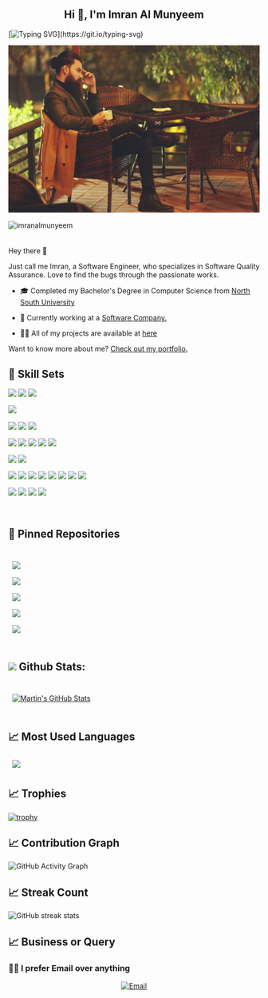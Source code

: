 <h2 align="center">Hi 👋, I'm Imran Al Munyeem</h2>

[![Typing SVG](https://readme-typing-svg.herokuapp.com/?lines=A+Full+Stack+Software+QA+Engineer.)](https://git.io/typing-svg)


![I am a Software Engineer specialized in Software Quality Assurance.](https://github.com/imranalmunyeem/Portfolio-Websites/blob/main/img/banner2.jpg)
<p><a href="https://www.buymeacoffee.com/imranalmunyeem"> <img align="left" src="https://cdn.buymeacoffee.com/buttons/v2/default-yellow.png" height="50" width="210" alt="imranalmunyeem" /></a></p><br><br>
<br>
 Hey there 👋

 Just call me Imran, a Software Engineer, who specializes in Software Quality Assurance. Love to find the bugs through the passionate works.

- 🎓 Completed my Bachelor's Degree in Computer Science from [North South University](http://www.northsouth.edu/)

- 🔭 Currently working at a [Software Company.](https://mediusware.com/)

- 👨‍💻 All of my projects are available at [here](https://github.com/imranalmunyeem?tab=repositories)

Want to know more about me? [Check out my portfolio.](https://imranalmunyeem.github.io/Portfolio-Websites/index.html)

## 💼 Skill Sets

![](https://img.shields.io/badge/Code-C-informational?style=flat&logo=Java&logoColor=white&color=4AB197)
![](https://img.shields.io/badge/Code-Java-informational?style=flat&logo=Java&logoColor=white&color=4AB197)
![](https://img.shields.io/badge/Code-JavaScript-informational?style=flat&logo=Java&logoColor=white&color=4AB197)

![](https://img.shields.io/badge/Code-MySQL-informational?style=flat&logo=MySQL&logoColor=white&color=4AB197)

![](https://img.shields.io/badge/Style-HTML5-informational?style=flat&logo=html5&logoColor=white&color=4AB197)
![](https://img.shields.io/badge/Style-BootStrap-informational?style=flat&logo=BootStrap&logoColor=white&color=4AB197)
![](https://img.shields.io/badge/Style-CSS3-informational?style=flat&logo=css3&logoColor=white&color=4AB197)
<br>

![](https://img.shields.io/badge/Test-Selenium-informational?style=flat&logo=Selenium&logoColor=white&color=4AB197)
![](https://img.shields.io/badge/Test-Appium-informational?style=flat&logo=Appium&logoColor=white&color=4AB197)
![](https://img.shields.io/badge/Test-Cucumber-informational?style=flat&logo=Cucumber&logoColor=white&color=4AB197) 
![](https://img.shields.io/badge/Test-Mocha-informational?style=flat&logo=Mocha&logoColor=white&color=4AB197)
![](https://img.shields.io/badge/Test-Cypress-informational?style=flat&logo=Cypress&logoColor=white&color=4AB197)
<br>

![](https://img.shields.io/badge/Tools-Postman-informational?style=flat&logo=Postman&logoColor=white&color=4AB197)
![](https://img.shields.io/badge/Tools-JMeter-informational?style=flat&logo=Postman&logoColor=white&color=4AB197)

![](https://img.shields.io/badge/Tools-BugZilla-informational?style=flat&logo=BugZilla-Software&logoColor=white&color=4AB197)
![](https://img.shields.io/badge/Tools-Jira-informational?style=flat&logo=Jira-Software&logoColor=white&color=4AB197)
![](https://img.shields.io/badge/Tools-Bitbucket-informational?style=flat&logo=Bitbucket&logoColor=white&color=4AB197)
![](https://img.shields.io/badge/Tools-Trello-informational?style=flat&logo=Trello&logoColor=white&color=4AB197)
![](https://img.shields.io/badge/Tools-Confluence-informational?style=flat&logo=Confluence&logoColor=white&color=4AB197) 
![](https://img.shields.io/badge/Tools-Asana-informational?style=flat&logo=Asana&logoColor=white&color=4AB197) 
![](https://img.shields.io/badge/Tools-Testlink-informational?style=flat&logo=Testlink&logoColor=white&color=4AB197) 
![](https://img.shields.io/badge/Tools-MSExcel-informational?style=flat&logo=MSExcel&logoColor=white&color=4AB197) 

![](https://img.shields.io/badge/Tools-Docker-informational?style=flat&logo=docker&logoColor=white&color=4AB197)
![](https://img.shields.io/badge/Tools-Jenkins-informational?style=flat&logo=jenkins&logoColor=white&color=4AB197)
![](https://img.shields.io/badge/Tools-GitHub-informational?style=flat&logo=GitHub&logoColor=white&color=4AB197)
![](https://img.shields.io/badge/Tools-GitLab-informational?style=flat&logo=GitLab&logoColor=white&color=4AB197)
</details>

<br>

## 📌 Pinned Repositories
<br>
<a href="https://github.com/imranalmunyeem/celt_abroad">
  <img align="center" style="margin:0.5rem" src="https://github-readme-stats.vercel.app/api/pin/?username=imranalmunyeem&repo=celt_abroad&title_color=ffffff&text_color=c9cacc&icon_color=4AB197&bg_color=1A2B34" />
</a>
</a>

<br>

<a href="https://github.com/imranalmunyeem/SeleniumProject-MediuswareJobBoard-">
  <img align="center" style="margin:0.5rem" src="https://github-readme-stats.vercel.app/api/pin/?username=imranalmunyeem&repo=SeleniumProject-MediuswareJobBoard-&title_color=ffffff&text_color=c9cacc&icon_color=4AB197&bg_color=1A2B34" />
</a>

<br>

<a href="https://github.com/imranalmunyeem/Appium_Chaldal">
  <img align="center" style="margin:0.5rem" src="https://github-readme-stats.vercel.app/api/pin/?username=imranalmunyeem&repo=Appium_Chaldal&title_color=ffffff&text_color=c9cacc&icon_color=4AB197&bg_color=1A2B34" />
</a>

<br>

<a href="https://github.com/imranalmunyeem/JMeter_LoadTesting_Reports">
  <img align="center" style="margin:0.5rem" src="https://github-readme-stats.vercel.app/api/pin/?username=imranalmunyeem&repo=JMeter_LoadTesting_Reports&title_color=ffffff&text_color=c9cacc&icon_color=4AB197&bg_color=1A2B34" />
</a>

<br>

<a href="https://github.com/imranalmunyeem/OwaspZap_SecurityTest">
  <img align="center" style="margin:0.5rem" src="https://github-readme-stats.vercel.app/api/pin/?username=imranalmunyeem&repo=OwaspZap_SecurityTest&title_color=ffffff&text_color=c9cacc&icon_color=4AB197&bg_color=1A2B34" />
</a>

<br>
<br>


## <img src="https://media.giphy.com/media/ZCN6F3FAkwsyOGU2RS/giphy.gif" width="40"> **Github Stats:**


<br>

<a href="https://github.com/imranalmunyeem">
  <img align="center" style="margin:0.5rem" src="https://github-readme-stats.vercel.app/api?username=imranalmunyeem&show_icons=true&line_height=27&count_private=true&title_color=ffffff&text_color=c9cacc&icon_color=4AB097&bg_color=1A2B34" alt="Martin's GitHub Stats" />
</a>

<br>
<br>

## &#x1f4c8; Most Used Languages

<a href="https://github.com/imranalmunyeem">
  <img align="center" style="margin:0.5rem" src="https://github-readme-stats.vercel.app/api/top-langs/?username=imranalmunyeem&hide=html,css&title_color=ffffff&text_color=c9cacc&icon_color=4AB197&bg_color=1A2B34" />
</a>
<br>

## &#x1f4c8; Trophies

[![trophy](https://github-profile-trophy.vercel.app/?username=imranalmunyeem)](https://github.com/ryo-ma/github-profile-trophy)

## &#x1f4c8; Contribution Graph

![GitHub Activity Graph](https://activity-graph.herokuapp.com/graph?username=imranalmunyeem)  

## &#x1f4c8; Streak Count

![GitHub streak stats](https://github-readme-streak-stats.herokuapp.com/?user=imranalmunyeem)  


## &#x1f4c8; Business or Query

<h3> 🤝🏻 I prefer Email over anything </h3>

<p align="center">
<a href="mailto:ialmunyeem@gmail.com"><img alt="Email" src="https://img.shields.io/badge/Email-ialmunyeem@gmail.com-blue?style=flat-square&logo=gmail"></a>
</p>

<br/>



<br/>

<!--
<img src='https://random-memer.herokuapp.com/' title="Meme" alt="Please refresh the page if the meme doesn't show up.">
-->
